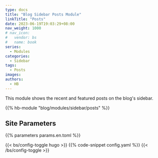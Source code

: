 ```yaml
---
type: docs
title: "Blog Sidebar Posts Module"
linkTitle: "Posts"
date: 2023-06-19T19:03:29+08:00
nav_weight: 1000
# nav_icon:
#   vendor: bs
#   name: book
series:
  - Modules
categories:
  - Sidebar
tags:
  - Posts
images:
authors:
  - HB
---
```


This module shows the recent and featured posts on the blog's sidebar.

<!--more-->

{{% hb-module "blog/modules/sidebar/posts" %}}

## Site Parameters

{{% parameters params.en.toml %}}

{{< bs/config-toggle hugo >}}
{{% code-snippet config.yaml %}}
{{< /bs/config-toggle >}}
